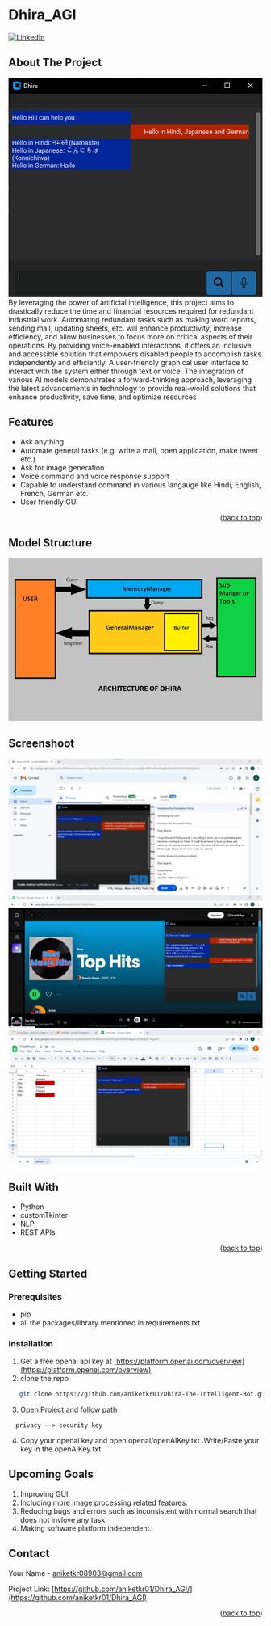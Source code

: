 # Dhira_AGI
<a name="readme-top"></a>


[![LinkedIn][linkedin-shield]][linkedin-url]

<!-- ABOUT THE PROJECT -->
## About The Project

[![Product Name Screen Shot][product-screenshot]]()
By leveraging the power of artificial intelligence, this project aims to drastically reduce the time and financial resources required for redundant industrial work. Automating redundant tasks such as making word reports, sending mail, updating sheets, etc. will enhance productivity, increase efficiency, and allow businesses to focus more on critical aspects of their operations.
By providing voice-enabled interactions, it offers an inclusive and accessible solution that empowers disabled people to accomplish tasks independently and efficiently.
A user-friendly graphical user interface to interact with the system either through text or voice.
The integration of various AI models demonstrates a forward-thinking approach, leveraging the latest advancements in technology to provide real-world solutions that enhance productivity, save time, and optimize resources

## Features
* Ask anything
* Automate general tasks (e.g. write a mail, open application, make tweet etc.)
* Ask for image generation
* Voice command and voice response support
* Capable to understand command in various langauge like Hindi, English, French, German etc.
* User friendly GUI

<p align="right">(<a href="#readme-top">back to top</a>)</p>



## Model Structure
![model_design image](./resources/images/architecture.png "model design")

## Screenshoot
![email_service](./resources/images/email_trial.png "email service")
![music_service](./resources/images/musical_trial.png "spotify music")
![sheet_service](./resources/images/sheet_trial.png "google sheet")

## Built With

* Python
* customTkinter
* NLP
* REST APIs

<p align="right">(<a href="#readme-top">back to top</a>)</p>

## Getting Started

### Prerequisites
  * pip
  * all the packages/library mentioned in requirements.txt

### Installation

1. Get a free openai api key at [https://platform.openai.com/overview](https://platform.openai.com/overview)
2. clone the repo
  ```sh
     git clone https://github.com/aniketkr01/Dhira-The-Intelligent-Bot.git
  ```
3. Open Project and follow path
  ```
    privacy --> security-key
  ```
4. Copy your openai key and open openai/openAIKey.txt .Write/Paste your key in the openAIKey.txt

## Upcoming Goals
1. Improving GUI.
2. Including more image processing related features.
3. Reducing bugs and errors such as inconsistent with normal search that does not invlove any task.
4. Making software platform independent.

<!-- CONTACT -->
## Contact

Your Name -  aniketkr08903@gmail.com

Project Link: [https://github.com/aniketkr01/Dhira_AGI/](https://github.com/aniketkr01/Dhira_AGI)

<p align="right">(<a href="#readme-top">back to top</a>)</p>

<!-- MARKDOWN LINKS & IMAGES -->
[linkedin-shield]: https://img.shields.io/badge/-LinkedIn-black.svg?style=for-the-badge&logo=linkedin&colorB=555
[linkedin-url]: https://www.linkedin.com/in/aniket-kumar-469465231/
[product-screenshot]: resources/images/homepage.png
[python]: https://img.freepik.com/free-icon/snakes_318-368381.jpg
[python-url]: https://pypi.org/
